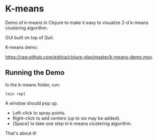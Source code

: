 # K-means

Demo of k-means in Clojure to make it easy to visualize 2-d k-means clustering
algorithm.

GUI built on top of Quil.

K-means demo:

https://raw.github.com/eshira/clojure-play/master/k-means-demo.mov.

## Running the Demo

In the k-means folder, run:

    lein repl

A window should pop up.

- Left-click to spray points.
- Right-click to add centers (up to six may be added).
- [Space] to take one step in k-means clustering algorithm.

That's about it!
